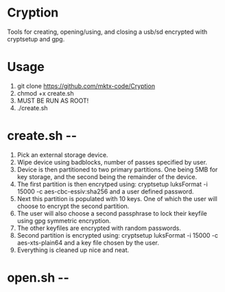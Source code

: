 # Cryption
Tools for creating, opening/using, and closing a usb/sd encrypted with cryptsetup and gpg. 


# Usage
1. git clone https://github.com/mktx-code/Cryption
2. chmod +x create.sh
3. MUST BE RUN AS ROOT!
4. ./create.sh


# create.sh --

1. Pick an external storage device. 
2. Wipe device using badblocks, number of passes specified by user. 
3. Device is then partitioned to two primary partitions. One being 5MB for key storage, and the second being the remainder of the device. 
4. The first partition is then encrytped using: cryptsetup luksFormat -i 15000 -c aes-cbc-essiv:sha256 and a user defined password. 
5. Next this partition is populated with 10 keys. One of which the user will choose to encrypt the second partition. 
6. The user will also choose a second passphrase to lock their keyfile using gpg symmetric encryption. 
7. The other keyfiles are encrypted with random passwords. 
8. Second partition is encrypted using: cryptsetup luksFormat -i 15000 -c aes-xts-plain64 and a key file chosen by the user.
9. Everything is cleaned up nice and neat.

# open.sh --
